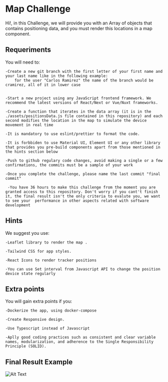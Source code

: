# Map Challenge

Hi!, in this Challenge, we will provide you with an Array of objects that contains positioning data, and you must render this locations in a map component.

## Requeriments

You will need to:

    -Create a new git branch with the first letter of your first name and your last name like in the following example:
        for the user "Carlos Ramirez" the name of the branch would be cramirez, all of it in lower case


    -Start a new project using any JavaScript frontend framework. We recommend the latest versions of React/Next or Vue/Nuxt frameworks.

    -Create a function that iterates in the data array (it is in the ./assets/positionsData.js file contained in this repository) and each second modifies the location in the map to simulate the device movement in real time

    -It is mandatory to use eslint/prettier to format the code.

    -It is forbbiden to use Material UI, Element UI or any other library that provides you pre-build components apart from those mentioned in the hints section below

    -Push to github regulary code changes, avoid making a single or a few confirmations, the commits must be a sample of your work

    -Once you complete the challenge, please name the last commit "final commit"

     -You have 36 hours to make this challenge from the moment you are granted access to this repository. Don't worry if you cant't finish it, the final result isn't the only criteria to evalute you, we want to see your  performance in other aspects related with software development

## Hints

We suggest you use:

    -Leaflet library to render the map .

    -Tailwind CSS for app styles.

    -React Icons to render tracker positions

    -You can use Set interval from Javascript API to change the position device state regularly

## Extra points

You will gain extra points if you:

    -Dockerize the app, using docker-compose

    -Create Responsive design.

    -Use Typescript instead of Javascript

    -Aplly good coding practices such as consistent and clear variable names, modularization, and adherence to the Single Responsibility Principle (SOLID).

## Final Result Example

![Alt Text](./assets/example.gif)
